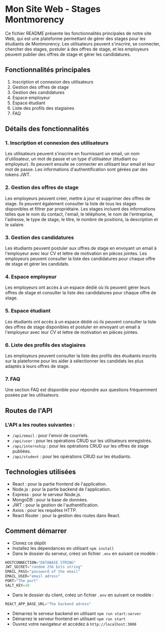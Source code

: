 # Mon Site Web - Stages Montmorency
Ce fichier README présente les fonctionnalités principales de notre site Web, qui est une plateforme permettant de gérer des stages pour les étudiants de Montmorency. Les utilisateurs peuvent s'inscrire, se connecter, chercher des stages, postuler à des offres de stage, et les employeurs peuvent publier des offres de stage et gérer les candidatures.

## Fonctionnalités principales
1. Inscription et connexion des utilisateurs
2. Gestion des offres de stage
3. Gestion des candidatures
4. Espace employeur
5. Espace étudiant
6. Liste des profils des stagiaires
7. FAQ

## Détails des fonctionnalités
### 1. Inscription et connexion des utilisateurs
Les utilisateurs peuvent s'inscrire en fournissant un email, un nom d'utilisateur, un mot de passe et un type d'utilisateur (étudiant ou employeur). Ils peuvent ensuite se connecter en utilisant leur email et leur mot de passe. Les informations d'authentification sont gérées par des tokens JWT.

### 2. Gestion des offres de stage
Les employeurs peuvent créer, mettre à jour et supprimer des offres de stage. Ils peuvent également consulter la liste de tous les stages disponibles et filtrer par propriétaire. Les stages incluent des informations telles que le nom du contact, l'email, le téléphone, le nom de l'entreprise, l'adresse, le type de stage, le titre, le nombre de positions, la description et le salaire.

### 3. Gestion des candidatures
Les étudiants peuvent postuler aux offres de stage en envoyant un email à l'employeur avec leur CV et lettre de motivation en pièces jointes. Les employeurs peuvent consulter la liste des candidatures pour chaque offre de stage et gérer les candidats.

### 4. Espace employeur
Les employeurs ont accès à un espace dédié où ils peuvent gérer leurs offres de stage et consulter la liste des candidatures pour chaque offre de stage.

### 5. Espace étudiant
Les étudiants ont accès à un espace dédié où ils peuvent consulter la liste des offres de stage disponibles et postuler en envoyant un email à l'employeur avec leur CV et lettre de motivation en pièces jointes.

### 6. Liste des profils des stagiaires
Les employeurs peuvent consulter la liste des profils des étudiants inscrits sur la plateforme pour les aider à sélectionner les candidats les plus adaptés à leurs offres de stage.

### 7. FAQ
Une section FAQ est disponible pour répondre aux questions fréquemment posées par les utilisateurs.

## Routes de l'API
### L'API a les routes suivantes :

* ```/api/email``` : pour l'envoi de courriels.
* ```/api/user``` : pour les opérations CRUD sur les utilisateurs enregistrés.
* ```/api/internship``` : pour les opérations CRUD sur les offres de stage publiées.
* ```/api/student``` : pour les opérations CRUD sur les étudiants.

## Technologies utilisées
* React : pour la partie frontend de l'application.
* Node.js : pour la partie backend de l'application.
* Express : pour le serveur Node.js.
* MongoDB : pour la base de données.
* JWT : pour la gestion de l'authentification.
* Axios : pour les requêtes HTTP.
* React Router : pour la gestion des routes dans React.

## Comment démarrer
- Clonez ce dépôt
- Installez les dépendances en utilisant ```npm install```
- Dans le dossier du serveur, créez un fichier ```.env``` en suivant ce modèle : 
```js
HOSTCONNECTION="DATABASE STRING"
JWT_SECRET="random 256 bits string"
EMAIL_PASS="password of the email"
EMAIL_USER="email adress"
PORT="The port"
SALT_KEY=10
```
- Dans le dossier du client, créez un fichier ```.env``` en suivant ce modèle : 
```js
REACT_APP_BASE_URL="The backend adress"
``` 
- Démarrez le serveur backend en utilisant ```npm run start:server```
- Démarrez le serveur frontend en utilisant ```npm run start```
- Ouvrez votre navigateur et accédez à ```http://localhost:3000```
